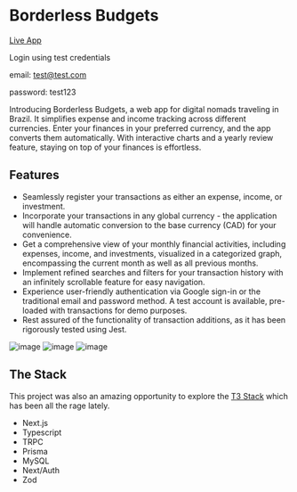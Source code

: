 # Borderless Budgets

[Live App](https://borderless-budgets.josht.art)

Login using test credentials

email: test@test.com

password: test123

Introducing Borderless Budgets, a web app for digital nomads traveling in Brazil. It simplifies expense and income tracking across different currencies. Enter your finances in your preferred currency, and the app converts them automatically. With interactive charts and a yearly review feature, staying on top of your finances is effortless.

## Features

* Seamlessly register your transactions as either an expense, income, or investment.
* Incorporate your transactions in any global currency - the application will handle automatic conversion to the base currency (CAD) for your convenience.
* Get a comprehensive view of your monthly financial activities, including expenses, income, and investments, visualized in a categorized graph, encompassing the current month as well as all previous months.
* Implement refined searches and filters for your transaction history with an infinitely scrollable feature for easy navigation.
* Experience user-friendly authentication via Google sign-in or the traditional email and password method. A test account is available, pre-loaded with transactions for demo purposes.
* Rest assured of the functionality of transaction additions, as it has been rigorously tested using Jest.

![image](https://github.com/jtardioli/borderless-budgets/assets/85530348/3f9f7985-b3c0-4589-9337-5539364da9a2)
![image](https://github.com/jtardioli/borderless-budgets/assets/85530348/0228f0cb-b370-4bec-95b9-249554813096)
![image](https://github.com/jtardioli/borderless-budgets/assets/85530348/afd74329-c3aa-4cb6-acf5-452ad2fd56a6)



## The Stack

This project was also an amazing opportunity to explore the  [T3 Stack](https://create.t3.gg/) which has been all the rage lately.

- Next.js
- Typescript
- TRPC
- Prisma
- MySQL
- Next/Auth
- Zod


